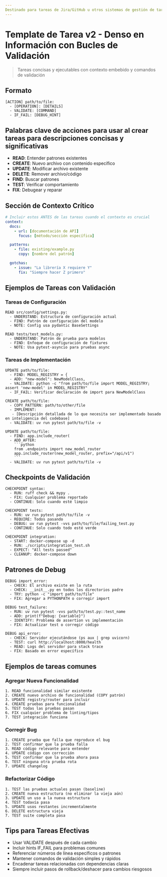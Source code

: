 ```yaml
---
Destinado para tareas de Jira/GitHub u otros sistemas de gestión de tareas para desglosar y planificar la implementación.
---
```


# Template de Tarea v2 - Denso en Información con Bucles de Validación

> Tareas concisas y ejecutables con contexto embebido y comandos de validación

## Formato

```
[ACTION] path/to/file:
  - [OPERATION]: [DETAILS]
  - VALIDATE: [COMMAND]
  - IF_FAIL: [DEBUG_HINT]
```

## Palabras clave de acciones para usar al crear tareas para descripciones concisas y significativas

- **READ**: Entender patrones existentes
- **CREATE**: Nuevo archivo con contenido específico
- **UPDATE**: Modificar archivo existente
- **DELETE**: Remover archivo/código
- **FIND**: Buscar patrones
- **TEST**: Verificar comportamiento
- **FIX**: Debugear y reparar

## Sección de Contexto Crítico

```yaml
# Incluir estos ANTES de las tareas cuando el contexto es crucial
context:
  docs:
    - url: [documentación de API]
      focus: [método/sección específica]

  patterns:
    - file: existing/example.py
      copy: [nombre del patrón]

  gotchas:
    - issue: "La librería X requiere Y"
      fix: "Siempre hacer Z primero"
```

## Ejemplos de Tareas con Validación

### Tareas de Configuración

```
READ src/config/settings.py:
  - UNDERSTAND: Estructura de configuración actual
  - FIND: Patrón de configuración del modelo
  - NOTE: Config usa pydantic BaseSettings

READ tests/test_models.py:
  - UNDERSTAND: Patrón de prueba para modelos
  - FIND: Enfoque de configuración de fixtures
  - NOTE: Usa pytest-asyncio para pruebas async
```

### Tareas de Implementación

````
UPDATE path/to/file:
  - FIND: MODEL_REGISTRY = {
  - ADD: "new-model": NewModelClass,
  - VALIDATE: python -c "from path/to/file import MODEL_REGISTRY; assert 'new-model' in MODEL_REGISTRY"
  - IF_FAIL: Verificar declaración de import para NewModelClass

CREATE path/to/file:
  - COPY_PATTERN: path/to/other/file
  - IMPLEMENT:
   - [Descripción detallada de lo que necesita ser implementado basado en inteligencia del codebase]
  - VALIDATE: uv run pytest path/to/file -v

UPDATE path/to/file:
  - FIND: app.include_router(
  - ADD_AFTER:
    ```python
    from .endpoints import new_model_router
    app.include_router(new_model_router, prefix="/api/v1")
    ```
  - VALIDATE: uv run pytest path/to/file -v
````

## Checkpoints de Validación

```
CHECKPOINT syntax:
  - RUN: ruff check && mypy .
  - FIX: Cualquier problema reportado
  - CONTINUE: Solo cuando esté limpio

CHECKPOINT tests:
  - RUN: uv run pytest path/to/file -v
  - REQUIRE: Todos pasando
  - DEBUG: uv run pytest -vvs path/to/file/failing_test.py
  - CONTINUE: Solo cuando todo esté verde

CHECKPOINT integration:
  - START: docker-compose up -d
  - RUN: ./scripts/integration_test.sh
  - EXPECT: "All tests passed"
  - CLEANUP: docker-compose down
```

## Patrones de Debug

```
DEBUG import_error:
  - CHECK: El archivo existe en la ruta
  - CHECK: __init__.py en todos los directorios padre
  - TRY: python -c "import path/to/file"
  - FIX: Agregar a PYTHONPATH o corregir import

DEBUG test_failure:
  - RUN: uv run pytest -vvs path/to/test.py::test_name
  - ADD: print(f"Debug: {variable}")
  - IDENTIFY: Problema de assertion vs implementación
  - FIX: Actualizar test o corregir código

DEBUG api_error:
  - CHECK: Servidor ejecutándose (ps aux | grep uvicorn)
  - TEST: curl http://localhost:8000/health
  - READ: Logs del servidor para stack trace
  - FIX: Basado en error específico
```

## Ejemplos de tareas comunes

### Agregar Nueva Funcionalidad

```
1. READ funcionalidad similar existente
2. CREATE nuevo archivo de funcionalidad (COPY patrón)
3. UPDATE registry/router para incluir
4. CREATE pruebas para funcionalidad
5. TEST todas las pruebas pasan
6. FIX cualquier problema de linting/tipos
7. TEST integración funciona
```

### Corregir Bug

```
1. CREATE prueba que falla que reproduce el bug
2. TEST confirmar que la prueba falla
3. READ código relevante para entender
4. UPDATE código con corrección
5. TEST confirmar que la prueba ahora pasa
6. TEST ninguna otra prueba rota
7. UPDATE changelog
```

### Refactorizar Código

```
1. TEST las pruebas actuales pasan (baseline)
2. CREATE nueva estructura (no eliminar la vieja aún)
3. UPDATE un uso a la nueva estructura
4. TEST todavía pasa
5. UPDATE usos restantes incrementalmente
6. DELETE estructura vieja
7. TEST suite completa pasa
```

## Tips para Tareas Efectivas

- Usar VALIDATE después de cada cambio
- Incluir hints IF_FAIL para problemas comunes
- Referenciar números de línea específicos o patrones
- Mantener comandos de validación simples y rápidos
- Encadenar tareas relacionadas con dependencias claras
- Siempre incluir pasos de rollback/deshacer para cambios riesgosos
